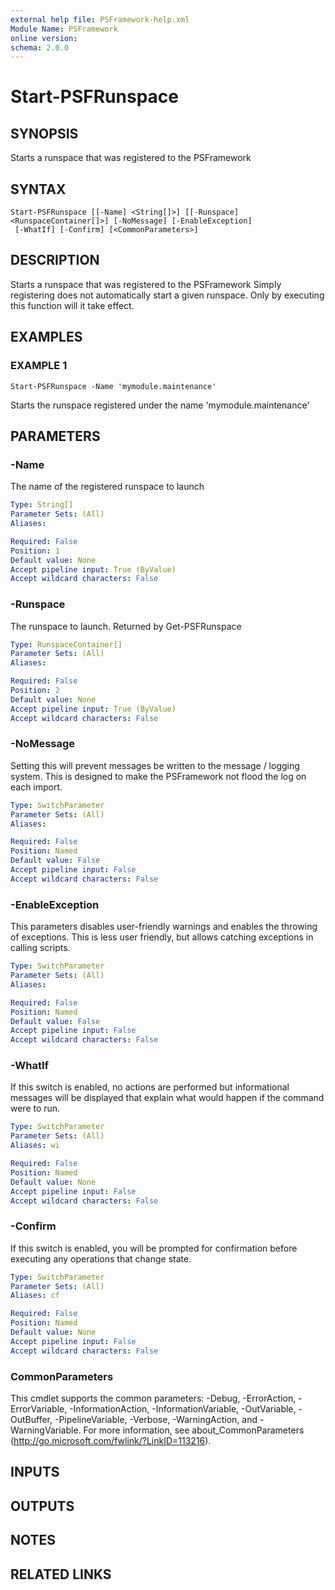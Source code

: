```yaml
---
external help file: PSFramework-help.xml
Module Name: PSFramework
online version:
schema: 2.0.0
---
```


# Start-PSFRunspace

## SYNOPSIS
Starts a runspace that was registered to the PSFramework

## SYNTAX

```
Start-PSFRunspace [[-Name] <String[]>] [[-Runspace] <RunspaceContainer[]>] [-NoMessage] [-EnableException]
 [-WhatIf] [-Confirm] [<CommonParameters>]
```

## DESCRIPTION
Starts a runspace that was registered to the PSFramework
Simply registering does not automatically start a given runspace.
Only by executing this function will it take effect.

## EXAMPLES

### EXAMPLE 1
```
Start-PSFRunspace -Name 'mymodule.maintenance'
```

Starts the runspace registered under the name 'mymodule.maintenance'

## PARAMETERS

### -Name
The name of the registered runspace to launch

```yaml
Type: String[]
Parameter Sets: (All)
Aliases:

Required: False
Position: 1
Default value: None
Accept pipeline input: True (ByValue)
Accept wildcard characters: False
```

### -Runspace
The runspace to launch.
Returned by Get-PSFRunspace

```yaml
Type: RunspaceContainer[]
Parameter Sets: (All)
Aliases:

Required: False
Position: 2
Default value: None
Accept pipeline input: True (ByValue)
Accept wildcard characters: False
```

### -NoMessage
Setting this will prevent messages be written to the message / logging system.
This is designed to make the PSFramework not flood the log on each import.

```yaml
Type: SwitchParameter
Parameter Sets: (All)
Aliases:

Required: False
Position: Named
Default value: False
Accept pipeline input: False
Accept wildcard characters: False
```

### -EnableException
This parameters disables user-friendly warnings and enables the throwing of exceptions.
This is less user friendly, but allows catching exceptions in calling scripts.

```yaml
Type: SwitchParameter
Parameter Sets: (All)
Aliases:

Required: False
Position: Named
Default value: False
Accept pipeline input: False
Accept wildcard characters: False
```

### -WhatIf
If this switch is enabled, no actions are performed but informational messages will be displayed that explain what would happen if the command were to run.

```yaml
Type: SwitchParameter
Parameter Sets: (All)
Aliases: wi

Required: False
Position: Named
Default value: None
Accept pipeline input: False
Accept wildcard characters: False
```

### -Confirm
If this switch is enabled, you will be prompted for confirmation before executing any operations that change state.

```yaml
Type: SwitchParameter
Parameter Sets: (All)
Aliases: cf

Required: False
Position: Named
Default value: None
Accept pipeline input: False
Accept wildcard characters: False
```

### CommonParameters
This cmdlet supports the common parameters: -Debug, -ErrorAction, -ErrorVariable, -InformationAction, -InformationVariable, -OutVariable, -OutBuffer, -PipelineVariable, -Verbose, -WarningAction, and -WarningVariable.
For more information, see about_CommonParameters (http://go.microsoft.com/fwlink/?LinkID=113216).

## INPUTS

## OUTPUTS

## NOTES

## RELATED LINKS

